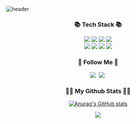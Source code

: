 ![header](https://capsule-render.vercel.app/api?type=waving&color=auto&height=300&section=header&text=Hi%20I'm%20HyunWoong&fontSize=90)

<h3 align="center">📚 Tech Stack 📚</h3>
<p align="center">
  <img src="https://img.shields.io/badge/Android-3DDC84?style=flat-square&logo=Android&logoColor=white"/>
  <img src="https://img.shields.io/badge/Java-007396?style=flat-square&logo=Java&logoColor=white"/>
  <img src="https://img.shields.io/badge/Eclipse-2C2255?style=flat-square&logo=Eclipse&logoColor=white"/>
  <img src="https://img.shields.io/badge/SpringBoot-6DB33F?style=flat-square&logo=SpringBoot&logoColor=white"/>
<br>
  <img src="https://img.shields.io/badge/HTML-E34F26?style=flat-square&logo=HTML5&logoColor=white"/>
  <img src="https://img.shields.io/badge/CSS3-FF9933?style=flat-square&logo=CSS3&logoColor=white"/>
  <img src="https://img.shields.io/badge/JavaScript-FFE400?style=flat-square&logo=JavaScript&logoColor=white"/>
  <img src="https://img.shields.io/badge/VS Code-007ACC?style=flat-square&logo=VisualStudioCode&logoColor=white">
</p>

<h3 align="center">🌈 Follow Me 🌈</h3>
<p align="center">
  <a href="https://woong1120.tistory.com"><img src="https://img.shields.io/badge/TISTORY-FF5E00?style=flat-square&logo=TISTORY&logoColor=white&link=https://woong1120.tistory.com"/></a>&nbsp
  <a href="https://www.instagram.com/woong.hj/"><img src="https://img.shields.io/badge/Instagram-E4405F?style=flat-square&logo=Instagram&logoColor=white&link=https://www.instagram.com/woong.hj/"/></a>&nbsp
</p>

<h3 align="center">👩‍💻 My Github Stats 👩‍💻</h3>
<div align="center">

[![Anurag's GitHub stats](https://github-readme-stats.vercel.app/api?username=hyeinisfree&hide_title=true&show_icons=true&include_all_commits=true&disable_animations=true&theme=vue)](https://github.com/anuraghazra/github-readme-stats)
</div>

<p align="center">
  <a href="https://hits.seeyoufarm.com"><img src="https://hits.seeyoufarm.com/api/count/incr/badge.svg?url=https%3A%2F%2Fgithub.com%2Fhyeinisfree&count_bg=%2341B883&title_bg=%23CDC2C2&icon=github.svg&icon_color=%23E7E7E7&title=hits&edge_flat=false"/></a>
</p>
